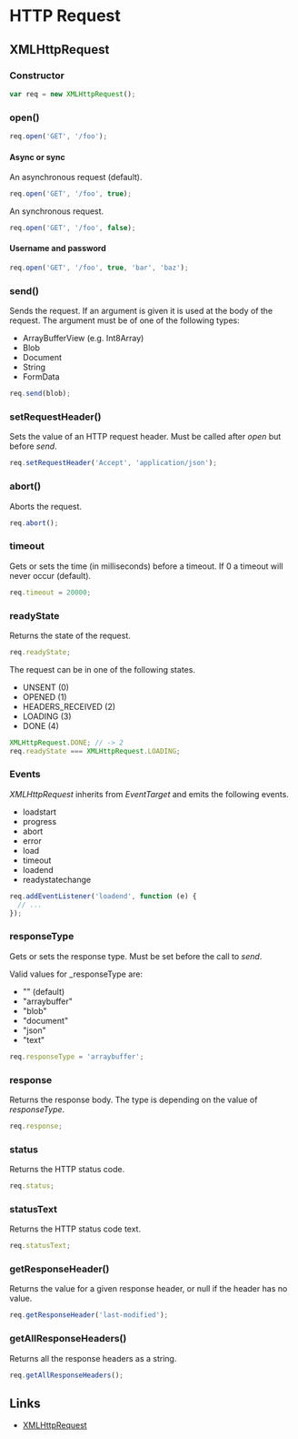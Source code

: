 # HTTP Request

## XMLHttpRequest

### Constructor

```javascript
var req = new XMLHttpRequest();
```

### open()

```javascript
req.open('GET', '/foo');
```

#### Async or sync

An asynchronous request (default).

```javascript
req.open('GET', '/foo', true);
```

An synchronous request. 

```javascript
req.open('GET', '/foo', false);
```

#### Username and password

```javascript
req.open('GET', '/foo', true, 'bar', 'baz');
```

### send()

Sends the request. If an argument is given it is used at the body of the request. The argument must be of one of the following types:

- ArrayBufferView (e.g. Int8Array)
- Blob
- Document
- String
- FormData

```javascript
req.send(blob);
```

### setRequestHeader()

Sets the value of an HTTP request header. Must be called after _open_ but before _send_.

```javascript
req.setRequestHeader('Accept', 'application/json');
```

### abort()

Aborts the request.

```javascript
req.abort();
```

### timeout

Gets or sets the time (in milliseconds) before a timeout. If 0 a timeout will never occur (default).  

```javascript
req.timeout = 20000;
```

### readyState

Returns the state of the request.

```javascript
req.readyState;
```

The request can be in one of the following states.

- UNSENT (0)
- OPENED (1)
- HEADERS_RECEIVED (2)
- LOADING (3)
- DONE (4)

```javascript
XMLHttpRequest.DONE; // -> 2
req.readyState === XMLHttpRequest.LOADING;
```

### Events

_XMLHttpRequest_ inherits from _EventTarget_ and emits the following events.

- loadstart
- progress
- abort
- error
- load
- timeout
- loadend
- readystatechange

```javascript
req.addEventListener('loadend', function (e) {
  // ...
});
```

### responseType

Gets or sets the response type. Must be set before the call to _send_.

Valid values for _responseType are:

- "" (default)
- "arraybuffer"
- "blob"
- "document"
- "json"
- "text"

```javascript
req.responseType = 'arraybuffer';
```

### response

Returns the response body. The type is depending on the value of _responseType_.

```javascript
req.response;
```

### status

Returns the HTTP status code.

```javascript
req.status;
```

### statusText

Returns the HTTP status code text.

```javascript
req.statusText;
```

### getResponseHeader()

Returns the value for a given response header, or null if the header has no value.

```javascript
req.getResponseHeader('last-modified');
```

### getAllResponseHeaders()

Returns all the response headers as a string.

```javascript
req.getAllResponseHeaders();
```

## Links

- [XMLHttpRequest](https://xhr.spec.whatwg.org/)
